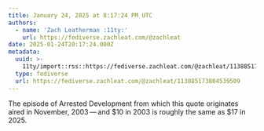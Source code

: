 ```yaml
---
title: January 24, 2025 at 8:17:24 PM UTC
authors:
  - name: 'Zach Leatherman :11ty:'
    url: https://fediverse.zachleat.com/@zachleat
date: 2025-01-24T20:17:24.000Z
metadata:
  uuid: >-
    11ty/import::rss::https://fediverse.zachleat.com/@zachleat/113885173804539509
  type: fediverse
  url: https://fediverse.zachleat.com/@zachleat/113885173804539509
---
```

The episode of Arrested Development from which this quote originates aired in November, 2003 — and $10 in 2003 is roughly the same as $17 in 2025.